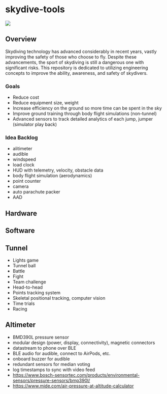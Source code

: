 # skydive-tools

<img src="http://niftyhedgehog.com/skydive-tools/images/cypres_unbox.jpg">

## Overview
Skydiving technology has advanced considerably in recent years, vastly improving the safety of those who choose to fly. Despite these advancements, the sport of skydiving is still a dangerous one with significant risks. This repository is dedicated to utilizing engineering concepts to improve the ability, awareness, and safety of skydivers.

### Goals
* Reduce cost
* Reduce equipment size, weight
* Increase efficiency on the ground so more time can be spent in the sky
* Improve ground training through body flight simulations (non-tunnel)
* Advanced sensors to track detailed analytics of each jump, jumper (simulator play back)

### Idea Backlog
* alitimeter
* audible
* windspeed
* load clock
* HUD with telemetry, velocity, obstacle data
* body flight simulation (aerodynamics)
* point counter
* camera
* auto parachute packer
* AAD

## Hardware

## Software

## Tunnel
* Lights game
* Tunnel ball
* Battle
* Fight
* Team challenge
* Head-to-head
* Points tracking system 
* Skeletal positional tracking, computer vision
* Time trials
* Racing

## Altimeter
- BMD390L pressure sensor
- modular design (power, display, connectivity), magnetic connectors
- datastream to phone over BLE
- BLE audio for audible, connect to AirPods, etc.
- onboard buzzer for audible
- redundant sensors for median voting
- log timestamps to sync with video feed
- https://www.bosch-sensortec.com/products/environmental-sensors/pressure-sensors/bmp390l/
- https://www.mide.com/air-pressure-at-altitude-calculator
